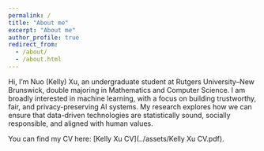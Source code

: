 ```yaml
---
permalink: /
title: "About me"
excerpt: "About me"
author_profile: true
redirect_from: 
  - /about/
  - /about.html
---
```


Hi, I’m Nuo (Kelly) Xu, an undergraduate student at Rutgers University–New Brunswick, double majoring in Mathematics and Computer Science. I am broadly interested in machine learning, with a focus on building trustworthy, fair, and privacy-preserving AI systems. My research explores how we can ensure that data-driven technologies are statistically sound, socially responsible, and aligned with human values.

You can find my CV here: [Kelly Xu CV](../assets/Kelly Xu CV.pdf).
